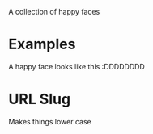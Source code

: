 A collection of happy faces

# Examples

A happy face looks like this :DDDDDDDD

# URL Slug

Makes things lower case